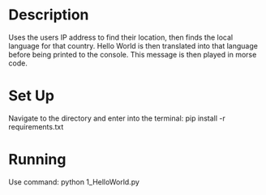# Description
Uses the users IP address to find their location, then finds the local language for that country. Hello World is then translated into that language before being printed to the console.
This message is then played in morse code.

# Set Up
Navigate to the directory and enter into the terminal:
pip install -r requirements.txt

# Running
Use command:
python 1_HelloWorld.py
